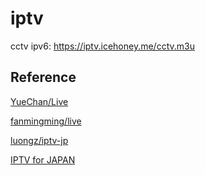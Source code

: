 # iptv

cctv ipv6: https://iptv.icehoney.me/cctv.m3u

## Reference

[YueChan/Live](https://github.com/YueChan/Live)

[fanmingming/live](https://github.com/fanmingming/live)

[luongz/iptv-jp](https://github.com/luongz/iptv-jp)

[IPTV for JAPAN](https://github.com/take2560/takelab)
